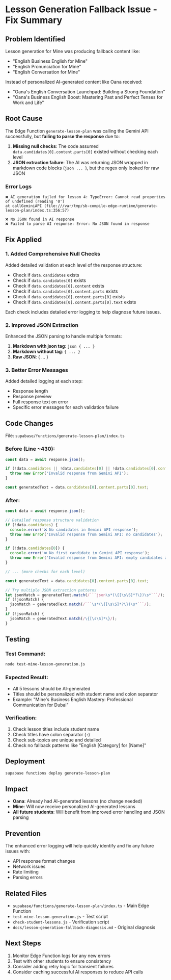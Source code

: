 # Lesson Generation Fallback Issue - Fix Summary

## Problem Identified

Lesson generation for Mine was producing fallback content like:
- "English Business English for Mine"
- "English Pronunciation for Mine"
- "English Conversation for Mine"

Instead of personalized AI-generated content like Oana received:
- "Oana's English Conversation Launchpad: Building a Strong Foundation"
- "Oana's Business English Boost: Mastering Past and Perfect Tenses for Work and Life"

## Root Cause

The Edge Function `generate-lesson-plan` was calling the Gemini API successfully, but **failing to parse the response** due to:

1. **Missing null checks**: The code assumed `data.candidates[0].content.parts[0]` existed without checking each level
2. **JSON extraction failure**: The AI was returning JSON wrapped in markdown code blocks (```json ... ```), but the regex only looked for raw JSON

### Error Logs

```
❌ AI generation failed for lesson 4: TypeError: Cannot read properties of undefined (reading '0')
at callGeminiAPI (file:///var/tmp/sb-compile-edge-runtime/generate-lesson-plan/index.ts:356:57)
```

```
❌ No JSON found in AI response
❌ Failed to parse AI response: Error: No JSON found in response
```

## Fix Applied

### 1. Added Comprehensive Null Checks

Added detailed validation at each level of the response structure:
- Check if `data.candidates` exists
- Check if `data.candidates[0]` exists
- Check if `data.candidates[0].content` exists
- Check if `data.candidates[0].content.parts` exists
- Check if `data.candidates[0].content.parts[0]` exists
- Check if `data.candidates[0].content.parts[0].text` exists

Each check includes detailed error logging to help diagnose future issues.

### 2. Improved JSON Extraction

Enhanced the JSON parsing to handle multiple formats:
1. **Markdown with json tag**: ```json { ... } ```
2. **Markdown without tag**: ``` { ... } ```
3. **Raw JSON**: { ... }

### 3. Better Error Messages

Added detailed logging at each step:
- Response length
- Response preview
- Full response text on error
- Specific error messages for each validation failure

## Code Changes

File: `supabase/functions/generate-lesson-plan/index.ts`

### Before (Line ~430):
```typescript
const data = await response.json();

if (!data.candidates || !data.candidates[0] || !data.candidates[0].content) {
  throw new Error('Invalid response from Gemini API');
}

const generatedText = data.candidates[0].content.parts[0].text;
```

### After:
```typescript
const data = await response.json();

// Detailed response structure validation
if (!data.candidates) {
  console.error('❌ No candidates in Gemini API response');
  throw new Error('Invalid response from Gemini API: no candidates');
}

if (!data.candidates[0]) {
  console.error('❌ No first candidate in Gemini API response');
  throw new Error('Invalid response from Gemini API: empty candidates array');
}

// ... (more checks for each level)

const generatedText = data.candidates[0].content.parts[0].text;

// Try multiple JSON extraction patterns
let jsonMatch = generatedText.match(/```json\s*(\{[\s\S]*?\})\s*```/);
if (!jsonMatch) {
  jsonMatch = generatedText.match(/```\s*(\{[\s\S]*?\})\s*```/);
}
if (!jsonMatch) {
  jsonMatch = generatedText.match(/\{[\s\S]*\}/);
}
```

## Testing

### Test Command:
```bash
node test-mine-lesson-generation.js
```

### Expected Result:
- All 5 lessons should be AI-generated
- Titles should be personalized with student name and colon separator
- Example: "Mine's Business English Mastery: Professional Communication for Dubai"

### Verification:
1. Check lesson titles include student name
2. Check titles have colon separator (`:`)
3. Check sub-topics are unique and detailed
4. Check no fallback patterns like "English [Category] for [Name]"

## Deployment

```bash
supabase functions deploy generate-lesson-plan
```

## Impact

- **Oana**: Already had AI-generated lessons (no change needed)
- **Mine**: Will now receive personalized AI-generated lessons
- **All future students**: Will benefit from improved error handling and JSON parsing

## Prevention

The enhanced error logging will help quickly identify and fix any future issues with:
- API response format changes
- Network issues
- Rate limiting
- Parsing errors

## Related Files

- `supabase/functions/generate-lesson-plan/index.ts` - Main Edge Function
- `test-mine-lesson-generation.js` - Test script
- `check-student-lessons.js` - Verification script
- `docs/lesson-generation-fallback-diagnosis.md` - Original diagnosis

## Next Steps

1. Monitor Edge Function logs for any new errors
2. Test with other students to ensure consistency
3. Consider adding retry logic for transient failures
4. Consider caching successful AI responses to reduce API calls
